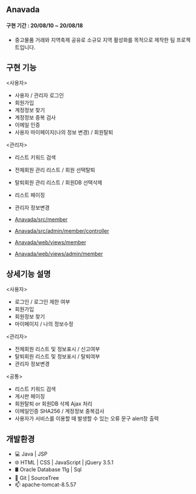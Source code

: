 ## Anavada
#### 구현 기간 : 20/08/10 ~ 20/08/18
  - 중고물품 거래와 지역축제 공유로 소규모 지역 활성화를 목적으로 제작한 팀 프로젝트입니다.


## 구현 기능
<사용자>
* 사용자 / 관리자 로그인
* 회원가입
* 계정정보 찾기
* 계정정보 중복 검사
* 이메일 인증
* 사용자 마이페이지(나의 정보 변경) / 회원탈퇴

<관리자>
* 리스트 키워드 검색
* 전체회원 관리 리스트 / 회원 선택탈퇴
* 탈퇴회원 관리 리스트 / 회원DB 선택삭제
* 리스트 페이징
* 관리자 정보변경

* [Anavada/src/member](https://github.com/taeung103/Anavada/tree/master/src/member)
* [Anavada/src/admin/member/controller](https://github.com/taeung103/Anavada/tree/master/src/admin/member/controller)
* [Anavada/web/views/member](https://github.com/taeung103/Anavada/tree/master/web/views/member)
* [Anavada/web/views/admin/member](https://github.com/taeung103/Anavada/tree/master/web/views/admin/member)


## 상세기능 설명
<사용자>
* 로그인 / 로그인 제한 여부
* 회원가입
* 회원정보 찾기
* 마이페이지 / 나의 정보수정

<관리자>
* 전체회원 리스트 및 정보표시 / 신고여부
* 탈퇴회원 리스트 및 정보표시 / 탈퇴여부
* 관리자 정보변경

<공통>
* 리스트 키워드 검색
* 게시판 페이징
* 회원탈퇴 or 회원DB 삭제 Ajax 처리
* 이메일인증 SHA256 / 계정정보 중복검사
* 사용자가 서비스를 이용할 때 발생할 수 있는 오류 문구 alert창 출력


## 개발환경
* 💻 Java | JSP
* 🌐 HTML | CSS | JavaScript | jQuery 3.5.1
* 🛢 Oracle Database 11g | Sql
* 🔧 Git | SourceTree
* 📫 apache-tomcat-8.5.57

